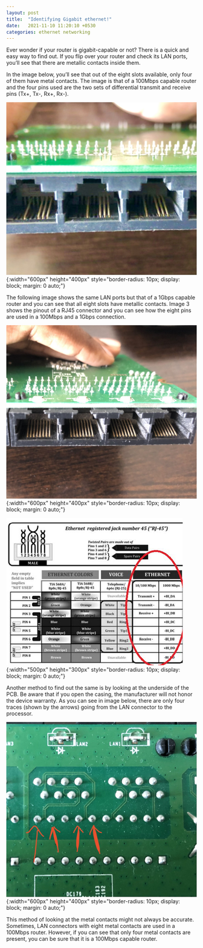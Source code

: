 ```yaml
---
layout: post
title:  "Identifying Gigabit ethernet!"
date:   2021-11-10 11:20:10 +0530
categories: ethernet networking
---
```


Ever wonder if your router is gigabit-capable or not? There is a quick and easy 
way to find out. If you flip over your router and check its LAN ports, you’ll 
see that there are metallic contacts inside them.

In the image below, you’ll see that out of the eight slots available, only four 
of them have metal contacts. The image is that of a 100Mbps capable router and 
the four pins used are the two sets of differential transmit and receive pins 
(Tx+, Tx-, Rx+, Rx-).

![Description of image](/assets/images/ethernet/ethernet_1.jpeg){:width="600px" height="400px" style="border-radius: 10px; display: block; margin: 0 auto;"}

The following image shows the same LAN ports but that of a 1Gbps capable router 
and you can see that all eight slots have metallic contacts. Image 3 shows the 
pinout of a RJ45 connector and you can see how the eight pins are used in a 
100Mbps and a 1Gbps connection.

![Description of image](/assets/images/ethernet/ethernet_2.jpeg){:width="600px" height="400px" style="border-radius: 10px; display: block; margin: 0 auto;"}

![Description of image](/assets/images/ethernet/ethernet_3.jpeg){:width="500px" height="300px" style="border-radius: 10px; display: block; margin: 0 auto;"}

Another method to find out the same is by looking at the underside of the PCB. 
Be aware that if you open the casing, the manufacturer will not honor the device 
warranty. As you can see in image below, there are only four traces (shown by 
the arrows) going from the LAN connector to the processor.

![Description of image](/assets/images/ethernet/ethernet_4.jpeg){:width="600px" height="400px" style="border-radius: 10px; display: block; margin: 0 auto;"}

This method of looking at the metal contacts might not always be accurate. 
Sometimes, LAN connectors with eight metal contacts are used in a 100Mbps router. 
However, if you can see that only four metal contacts are present, you can be 
sure that it is a 100Mbps capable router.